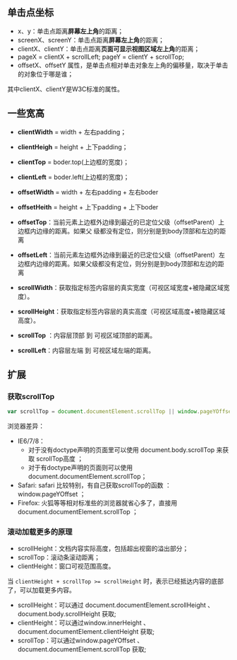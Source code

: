 ## 单击点坐标

+ x、y：单击点距离**屏幕左上角**的距离；
+ screenX、screenY：单击点距离**屏幕左上角**的距离；
+ clientX、clientY：单击点距离**页面可显示视图区域左上角**的距离；
+ pageX = clientX + scrollLeft; pageY = clientY + scrollTop;
+ offsetX、offsetY 属性，是单击点相对单击对象左上角的偏移量，取决于单击的对象位于哪是谁；



其中clientX、clientY是W3C标准的属性。



## 一些宽高

+ **clientWidth** = width + 左右padding；
+ **clientHeigh** = height + 上下padding；
+ **clientTop** = boder.top(上边框的宽度)；
+ **clientLeft** = boder.left(上边框的宽度)；



+ **offsetWidth** = width + 左右padding + 左右boder
+ **offsetHeith** = height + 上下padding + 上下boder
+  **offsetTop**：当前元素上边框外边缘到最近的已定位父级（offsetParent）上边框内边缘的距离。如果父              级都没有定位，则分别是到body顶部和左边的距离
+ **offsetLeft**：当前元素左边框外边缘到最近的已定位父级（offsetParent）左边框内边缘的距离。如果父级都没有定位，则分别是到body顶部和左边的距离



+ **scrollWidth**：获取指定标签内容层的真实宽度（可视区域宽度+被隐藏区域宽度）。
+ **scrollHeight**：获取指定标签内容层的真实高度（可视区域高度+被隐藏区域高度）。
+ **scrollTop** ：内容层顶部 到 可视区域顶部的距离。
+ **scrollLeft**：内容层左端 到 可视区域左端的距离。



## 扩展

### 获取scrollTop
```js
var scrollTop = document.documentElement.scrollTop || window.pageYOffset || document.body.scrollTop;
```

浏览器差异：

+ IE6/7/8：
  + 对于没有doctype声明的页面里可以使用  document.body.scrollTop 来获取 scrollTop高度 ； 
  + 对于有doctype声明的页面则可以使用 document.documentElement.scrollTop； 
+ Safari: safari 比较特别，有自己获取scrollTop的函数 ： window.pageYOffset ； 
+ Firefox: 火狐等等相对标准些的浏览器就省心多了，直接用 document.documentElement.scrollTop ；



### 滚动加载更多的原理

+ scrollHeight：文档内容实际高度，包括超出视窗的溢出部分；
+ scrollTop：滚动条滚动距离；
+ clientHeight：窗口可视范围高度。

当 `clientHeight + scrollTop >= scrollHeight` 时，表示已经抵达内容的底部了，可以加载更多内容。

+ scrollHeight：可以通过 document.documentElement.scrollHeight 、document.body.scrollHeight 获取;
+ clientHeight：可以通过window.innerHeight 、 document.documentElement.clientHeight 获取;
+ scrollTop：可以通过window.pageYOffset 、 document.documentElement.scrollTop 获取;

